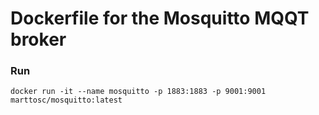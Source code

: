 # Dockerfile for the Mosquitto MQQT broker

### Run

```
docker run -it --name mosquitto -p 1883:1883 -p 9001:9001 marttosc/mosquitto:latest
```

